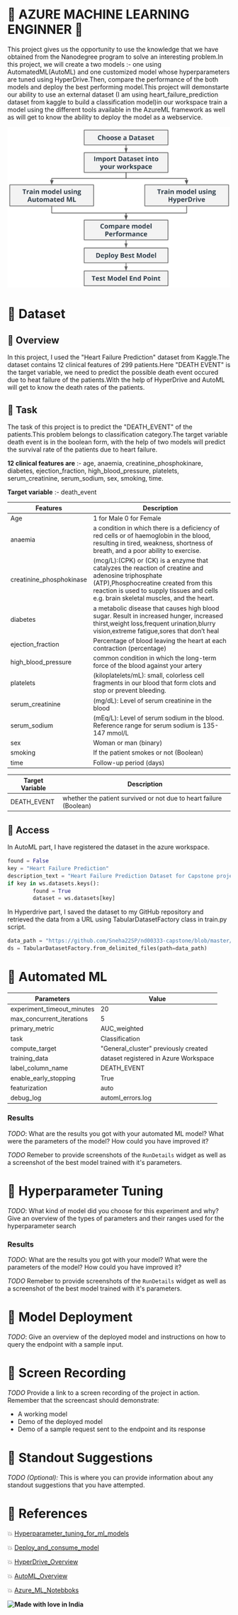 # :dizzy: AZURE MACHINE LEARNING ENGINNER :dizzy: 

This project gives us the opportunity to use the knowledge that we have obtained from the Nanodegree program to solve an interesting problem.In this project, we will create a two models :- one using AutomatedML(AutoML) and one customized model whose hyperparameters are tuned using HyperDrive.Then, compare the performance of the both models and deploy the best performing model.This project will demonstarte our ability to use an external dataset (I am using heart_failure_prediction dataset from kaggle to build a classification model)in our workspace train a model using the different tools available in the AzureML framework as well as will get to know the ability to deploy the model as a webservice.  

![](screenshots/capstone-diagram.png)


# :dizzy: Dataset

## :dizzy: Overview

In this project, I used the "Heart Failure Prediction" dataset from Kaggle.The dataset contains 12 clinical features of 299 patients.Here "DEATH EVENT" is the target variable, we need to predict the possible death event occured due to heat failure of the patients.With the help of HyperDrive and AutoML will get to know the death rates of the patients.

## :dizzy: Task

The task of this project is to predict the "DEATH_EVENT" of the patients.This problem belongs to classification category.The target variable death event is in the boolean form, with the help of two models will predict the survival rate of the patients due to heart failure.

**12 clinical features are** :- age, anaemia, creatinine_phosphokinare, diabetes, ejection_fraction, high_blood_pressure, platelets, serum_creatinine, serum_sodium, sex, smoking, time.

**Target variable** :- death_event


| Features                    | Description                                              |
| ----------------------------| ---------------------------------------------------------|
| Age                         | 1 for Male 0 for Female
|anaemia                      | a condition in which there is a deficiency of red cells or of haemoglobin in the blood, resulting in tired, weakness, shortness of breath, and a                                poor ability to exercise.
|creatinine_phosphokinase     | (mcg/L):(CPK) or (CK) is a enzyme that catalyzes the reaction of creatine and adenosine triphosphate (ATP),Phosphocreatine created from this                                    reaction is used to supply tissues and cells e.g. brain skeletal muscles, and the heart.
|diabetes                     |  a metabolic disease that causes high blood sugar. Result in increased hunger, increased thirst,weight loss,frequent urination,blurry                                             vision,extreme fatigue,sores that don’t heal
|ejection_fraction            | Percentage of blood leaving the heart at each contraction (percentage)
|high_blood_pressure          | common condition in which the long-term force of the blood against your artery
|platelets                    | (kiloplatelets/mL): small, colorless cell fragments in our blood that form clots and stop or prevent bleeding.
|serum_creatinine             | (mg/dL): Level of serum creatinine in the blood
|serum_sodium                 | (mEq/L): Level of serum sodium in the blood. Reference range for serum sodium is 135-147 mmol/L
|sex                          | Woman or man (binary)
|smoking                      | If the patient smokes or not (Boolean)
|time                         | Follow-up period (days)



|Target Variable | Description                                                      |
|----------------|------------------------------------------------------------------|
| DEATH_EVENT    | whether the patient survived or not due to heart failure (Boolean)|



## :dizzy: Access

In AutoML part, I have registered the dataset in the azure workspace.


```Python
found = False
key = "Heart Failure Prediction"
description_text = "Heart Failure Prediction Dataset for Capstone project"
if key in ws.datasets.keys(): 
        found = True
        dataset = ws.datasets[key]
```

In Hyperdrive part, I saved the dataset to my GitHub repository and retrieved the data from a URL using TabularDatasetFactory class in train.py script.

```Python
data_path = "https://github.com/Sneha22SP/nd00333-capstone/blob/master/starter_file/heart_failure_clinical_records_dataset.csv"
ds = TabularDatasetFactory.from_delimited_files(path=data_path)
```


# :dizzy: Automated ML

|Parameters                     |Value                          |
|------------------------------ |-------------------------------| 
|experiment_timeout_minutes     |20                             |
|max_concurrent_iterations      |5                              |
|primary_metric | AUC_weighted|
|task  | Classification|
|compute_target | "General_cluster" previously created|
|training_data | dataset registered in Azure Workspace|
|label_column_name | DEATH_EVENT|
|enable_early_stopping | True|
|featurization | auto|
|debug_log | automl_errors.log|

### Results
*TODO*: What are the results you got with your automated ML model? What were the parameters of the model? How could you have improved it?

*TODO* Remeber to provide screenshots of the `RunDetails` widget as well as a screenshot of the best model trained with it's parameters.

# :dizzy: Hyperparameter Tuning
*TODO*: What kind of model did you choose for this experiment and why? Give an overview of the types of parameters and their ranges used for the hyperparameter search


### Results
*TODO*: What are the results you got with your model? What were the parameters of the model? How could you have improved it?

*TODO* Remeber to provide screenshots of the `RunDetails` widget as well as a screenshot of the best model trained with it's parameters.

# :dizzy: Model Deployment
*TODO*: Give an overview of the deployed model and instructions on how to query the endpoint with a sample input.

# :dizzy: Screen Recording
*TODO* Provide a link to a screen recording of the project in action. Remember that the screencast should demonstrate:
- A working model
- Demo of the deployed  model
- Demo of a sample request sent to the endpoint and its response

# :dizzy: Standout Suggestions
*TODO (Optional):* This is where you can provide information about any standout suggestions that you have attempted.

# :dizzy: References

:collision: [Hyperparameter_tuning_for_ml_models](https://github.com/microsoft/MLHyperparameterTuning)

:collision: [Deploy_and_consume_model](https://docs.microsoft.com/en-us/azure/machine-learning/how-to-consume-web-service?view=azure-ml-py&tabs=python#call-the-service-python)

:collision: [HyperDrive_Overview](https://docs.microsoft.com/en-us/azure/machine-learning/how-to-consume-web-service?view=azure-ml-py&tabs=python#call-the-service-python) 

:collision: [AutoML_Overview](https://docs.microsoft.com/en-us/azure/machine-learning/concept-automated-ml?view=azure-ml-py)

:collision: [Azure_ML_Notebboks](https://github.com/Azure/MachineLearningNotebooks)







  **![Made with love in India](https://madewithlove.now.sh/in?heart=true&template=for-the-badge)**
